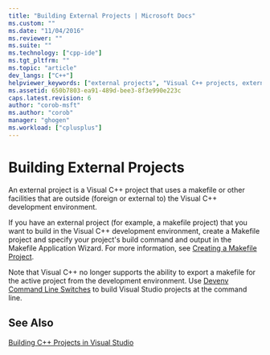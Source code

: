 ```yaml
---
title: "Building External Projects | Microsoft Docs"
ms.custom: ""
ms.date: "11/04/2016"
ms.reviewer: ""
ms.suite: ""
ms.technology: ["cpp-ide"]
ms.tgt_pltfrm: ""
ms.topic: "article"
dev_langs: ["C++"]
helpviewer_keywords: ["external projects", "Visual C++ projects, external projects", "builds [C++], external projects", "projects [C++], external projects", "Makefile projects, external projects"]
ms.assetid: 650b7803-ea91-489d-bee3-8f3e990e223c
caps.latest.revision: 6
author: "corob-msft"
ms.author: "corob"
manager: "ghogen"
ms.workload: ["cplusplus"]
---
```

# Building External Projects
An external project is a Visual C++ project that uses a makefile or other facilities that are outside (foreign or external to) the Visual C++ development environment.  
  
 If you have an external project (for example, a makefile project) that you want to build in the Visual C++ development environment, create a Makefile project and specify your project's build command and output in the Makefile Application Wizard. For more information, see [Creating a Makefile Project](../ide/creating-a-makefile-project.md).  
  
 Note that Visual C++ no longer supports the ability to export a makefile for the active project from the development environment. Use [Devenv Command Line Switches](/visualstudio/ide/reference/devenv-command-line-switches) to build Visual Studio projects at the command line.  
  
## See Also  
 [Building C++ Projects in Visual Studio](../ide/building-cpp-projects-in-visual-studio.md)